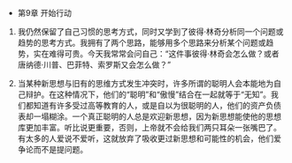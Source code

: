 
* 第9章 开始行动

1. 我仍然保留了自己习惯的思考方式，同时又学到了彼得·林奇分析同一个问题或趋势的思考方式。我拥有了两个思路，能够用多个思路来分析某个问题或趋势，实在难得可贵。今天我常常会问自己：“这件事彼得·林奇会怎么做？或者唐纳德·川普、巴菲特、索罗斯又会怎么做？” 

2. 当某种新思想与旧有的思维方式发生冲突时，许多所谓的聪明人会本能地为自己辩护。在这种情况下，他们的“聪明”和“傲慢”结合在一起就等于“无知”。我们都知道有许多受过高等教育的人，或是自以为很聪明的人，他们的资产负债表却一塌糊涂。一个真正聪明的人总是欢迎新思想，因为新思想能使他的思想库更加丰富。听比说更重要，否则，上帝就不会给我们两只耳朵一张嘴巴了。有太多的人爱说不爱听，这就放弃了吸收更过新思想和可能性的机会，他们爱争论而不是提问题。